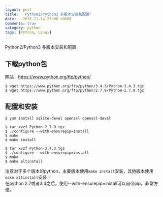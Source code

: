 ```yaml
---
layout: post
title:  'Python2/Python3 多版本安装和配置'
date:   2015-11-14 23:00 +0800
comments: true
category: python
tags: [Python, Linux]
---
```


Python2/Python3 多版本安装和配置

## 下载python包

网站：https://www.python.org/ftp/python/  

```
$ wget https://www.python.org/ftp/python/3.4.3/Python-3.4.3.tgz   
$ wget https://www.python.org/ftp/python/2.7.9/Python-2.7.9.tgz  
```

## 配置和安装

```
$ yum install sqlite-devel openssl openssl-devel

$ tar xvzf Python-2.7.9.tgz    
$ ./configure --with-ensurepip=install
$ make  
$ make install

$ tar xvzf Python-3.4.3.tgz    
$ ./configure --with-ensurepip=install
$ make  
$ make altinstall
```

注意对于多个版本的python，主要版本使用`make install`安装，其他版本使用`make altinstall`安装！  
在python 2.7或者3.4之后，使用--with-ensurepip=install可以自带pip，非常方便。
